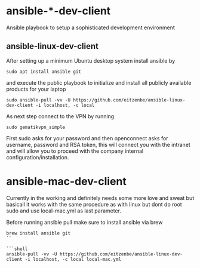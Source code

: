 # ansible-*-dev-client
Ansible playbook to setup a sophisticated development environment


## ansible-linux-dev-client

After setting up a minimum Ubuntu desktop system install ansible by

```shell
sudo apt install ansible git
```

and execute the public playbook to initialize and install all publicly available products for your laptop

```shell
sudo ansible-pull -vv -U https://github.com/eitzenbe/ansible-linux-dev-client -i localhost, -c local
```

As next step connect to the VPN by running 

```shell
sudo gematikvpn_simple
```

First sudo asks for your password and then openconnect asks for username, password and RSA token, this will connect you with the intranet and will allow you to proceed with the company internal configuration/installation.

# ansible-mac-dev-client

Currently in the working and definitely needs some more love and sweat but basicall it works with the same procedure as with linux but dont do root sudo and use local-mac.yml as last parameter.

Before running ansible pull make sure to install ansible via brew

```shell
brew install ansible git
``

```shell
ansible-pull -vv -U https://github.com/eitzenbe/ansible-linux-dev-client -i localhost, -c local local-mac.yml
```

